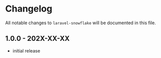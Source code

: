 # Changelog

All notable changes to `laravel-snowflake` will be documented in this file.

## 1.0.0 - 202X-XX-XX

- initial release
